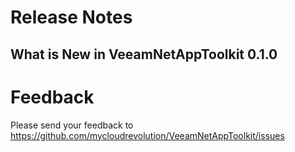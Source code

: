 # Release Notes

## What is New in VeeamNetAppToolkit 0.1.0

# Feedback

Please send your feedback to https://github.com/mycloudrevolution/VeeamNetAppToolkit/issues